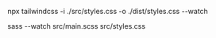 npx tailwindcss -i ./src/styles.css -o ./dist/styles.css --watch

sass --watch src/main.scss src/styles.css    